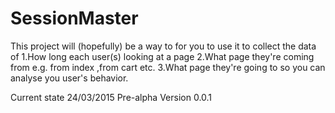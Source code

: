 # SessionMaster
This project will (hopefully) be a way to for you to use it to collect the data of
  1.How long each user(s) looking at a page
  2.What page they're coming from e.g. from index ,from cart etc.
  3.What page they're going to
so you can analyse you user's behavior. 

Current state
24/03/2015
Pre-alpha 
Version 0.0.1
